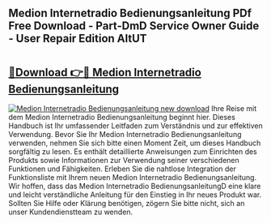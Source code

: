 ## Medion Internetradio Bedienungsanleitung PDf Free Download - Part-DmD Service Owner Guide - User Repair Edition AltUT

# <h2><a href="http://df2z2b8.blite.top/?on=Medion+Internetradio+Bedienungsanleitung">🔗Download 👉🔴 Medion Internetradio Bedienungsanleitung</a></h2>

[![Medion Internetradio Bedienungsanleitung new download](https://i.imgur.com/lujVjoI.png)](http://df2z2b8.blite.top/?on=Medion+Internetradio+Bedienungsanleitung)
Ihre Reise mit dem Medion Internetradio Bedienungsanleitung beginnt hier. Dieses Handbuch ist Ihr umfassender Leitfaden zum Verständnis und zur effektiven Verwendung. Bevor Sie Ihr Medion Internetradio Bedienungsanleitung verwenden, nehmen Sie sich bitte einen Moment Zeit, um dieses Handbuch sorgfältig zu lesen. Es enthält detaillierte Anweisungen zum Einrichten des Produkts sowie Informationen zur Verwendung seiner verschiedenen Funktionen und Fähigkeiten. Erleben Sie die nahtlose Integration der Funktionsliste mit Ihrem neuen Medion Internetradio Bedienungsanleitung. Wir hoffen, dass das Medion Internetradio BedienungsanleitungD eine klare und leicht verständliche Anleitung für den Einstieg in Ihr neues Produkt war. Sollten Sie Hilfe oder Klärung benötigen, zögern Sie bitte nicht, sich an unser Kundendienstteam zu wenden.
